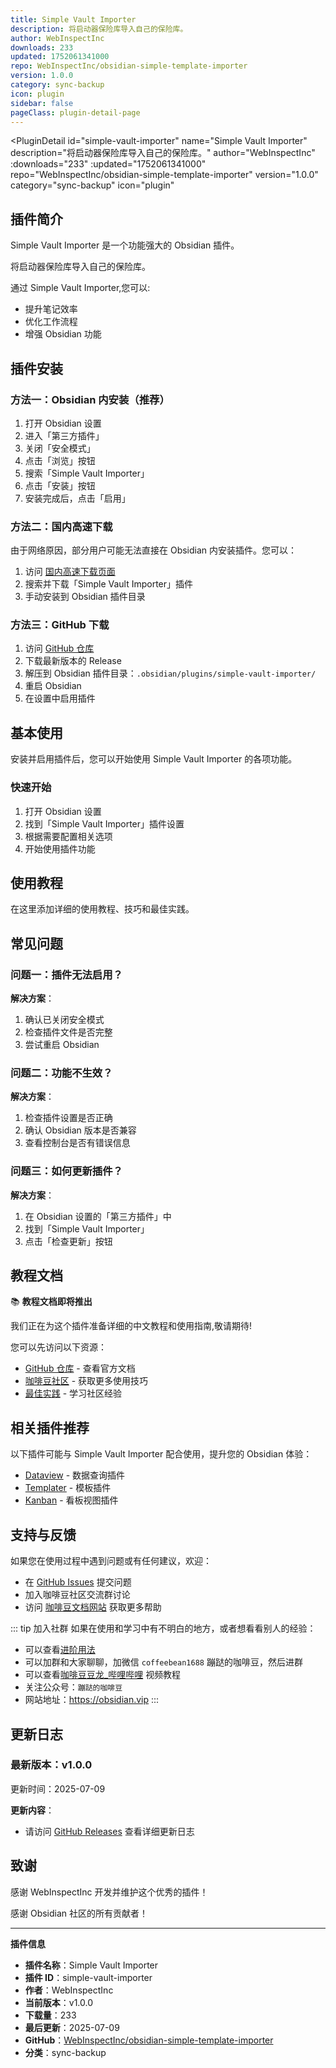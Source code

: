 ```yaml
---
title: Simple Vault Importer
description: 将启动器保险库导入自己的保险库。
author: WebInspectInc
downloads: 233
updated: 1752061341000
repo: WebInspectInc/obsidian-simple-template-importer
version: 1.0.0
category: sync-backup
icon: plugin
sidebar: false
pageClass: plugin-detail-page
---
```


<PluginDetail
  id="simple-vault-importer"
  name="Simple Vault Importer"
  description="将启动器保险库导入自己的保险库。"
  author="WebInspectInc"
  :downloads="233"
  :updated="1752061341000"
  repo="WebInspectInc/obsidian-simple-template-importer"
  version="1.0.0"
  category="sync-backup"
  icon="plugin"
>

<!-- AUTO_GENERATED_START -->
## 插件简介

Simple Vault Importer 是一个功能强大的 Obsidian 插件。

将启动器保险库导入自己的保险库。

通过 Simple Vault Importer,您可以:

- 提升笔记效率
- 优化工作流程
- 增强 Obsidian 功能

<!-- AUTO_GENERATED_END -->

<!-- AUTO_GENERATED_START -->
## 插件安装

### 方法一：Obsidian 内安装（推荐）

1. 打开 Obsidian 设置
2. 进入「第三方插件」
3. 关闭「安全模式」
4. 点击「浏览」按钮
5. 搜索「Simple Vault Importer」
6. 点击「安装」按钮
7. 安装完成后，点击「启用」

### 方法二：国内高速下载

由于网络原因，部分用户可能无法直接在 Obsidian 内安装插件。您可以：

1. 访问 [国内高速下载页面](/zh/documentation/obsidian-plugins-download.html)
2. 搜索并下载「Simple Vault Importer」插件
3. 手动安装到 Obsidian 插件目录

### 方法三：GitHub 下载

1. 访问 [GitHub 仓库](https://github.com/WebInspectInc/obsidian-simple-template-importer)
2. 下载最新版本的 Release
3. 解压到 Obsidian 插件目录：`.obsidian/plugins/simple-vault-importer/`
4. 重启 Obsidian
5. 在设置中启用插件

## 基本使用

安装并启用插件后，您可以开始使用 Simple Vault Importer 的各项功能。

### 快速开始

1. 打开 Obsidian 设置
2. 找到「Simple Vault Importer」插件设置
3. 根据需要配置相关选项
4. 开始使用插件功能

<!-- AUTO_GENERATED_END -->

<!-- CUSTOM_CONTENT_START:tutorial -->
## 使用教程

在这里添加详细的使用教程、技巧和最佳实践。

<!-- CUSTOM_CONTENT_END:tutorial -->

<!-- SHARED_CONTENT_START -->
## 常见问题

### 问题一：插件无法启用？

**解决方案**：
1. 确认已关闭安全模式
2. 检查插件文件是否完整
3. 尝试重启 Obsidian

### 问题二：功能不生效？

**解决方案**：
1. 检查插件设置是否正确
2. 确认 Obsidian 版本是否兼容
3. 查看控制台是否有错误信息

### 问题三：如何更新插件？

**解决方案**：
1. 在 Obsidian 设置的「第三方插件」中
2. 找到「Simple Vault Importer」
3. 点击「检查更新」按钮

## 教程文档

📚 **教程文档即将推出**

我们正在为这个插件准备详细的中文教程和使用指南,敬请期待!

您可以先访问以下资源：
- [GitHub 仓库](https://github.com/WebInspectInc/obsidian-simple-template-importer) - 查看官方文档
- [咖啡豆社区](/zh/bases/) - 获取更多使用技巧
- [最佳实践](/zh/best-practices/) - 学习社区经验

## 相关插件推荐

以下插件可能与 Simple Vault Importer 配合使用，提升您的 Obsidian 体验：

- [Dataview](/zh/plugins/dataview.html) - 数据查询插件
- [Templater](/zh/plugins/templater-obsidian.html) - 模板插件
- [Kanban](/zh/plugins/obsidian-kanban.html) - 看板视图插件

## 支持与反馈

如果您在使用过程中遇到问题或有任何建议，欢迎：

- 在 [GitHub Issues](https://github.com/WebInspectInc/obsidian-simple-template-importer/issues) 提交问题
- 加入咖啡豆社区交流群讨论
- 访问 [咖啡豆文档网站](https://obsidian.vip) 获取更多帮助

::: tip 加入社群
如果在使用和学习中有不明白的地方，或者想看看别人的经验：
- 可以查看[进阶用法](/zh/advanced)
- 可以加群和大家聊聊，加微信 `coffeebean1688` 蹦跶的咖啡豆，然后进群
- 可以查看[咖啡豆豆龙_哔哩哔哩](https://space.bilibili.com/618777356) 视频教程
- 关注公众号：`蹦跶的咖啡豆`
- 网站地址：https://obsidian.vip
:::
<!-- SHARED_CONTENT_END -->

<!-- AUTO_GENERATED_START -->
## 更新日志

### 最新版本：v1.0.0

更新时间：2025-07-09

**更新内容**：
- 请访问 [GitHub Releases](https://github.com/WebInspectInc/obsidian-simple-template-importer/releases) 查看详细更新日志

## 致谢

感谢 WebInspectInc 开发并维护这个优秀的插件！

感谢 Obsidian 社区的所有贡献者！

---

**插件信息**
- **插件名称**：Simple Vault Importer
- **插件 ID**：simple-vault-importer
- **作者**：WebInspectInc
- **当前版本**：v1.0.0
- **下载量**：233
- **最后更新**：2025-07-09
- **GitHub**：[WebInspectInc/obsidian-simple-template-importer](https://github.com/WebInspectInc/obsidian-simple-template-importer)
- **分类**：sync-backup
<!-- AUTO_GENERATED_END -->

</PluginDetail>

